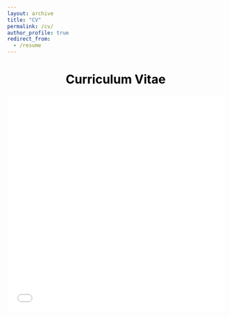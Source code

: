 ```yaml
---
layout: archive
title: "CV"
permalink: /cv/
author_profile: true
redirect_from:
  - /resume
---
```


<html>
  
<body>
    <center>
        <h1 style="color: black">Curriculum Vitae</h1>
        <h3></h3>
        <iframe src="/files/CV_September_2023_web.pdf#toolbar=0&navpanes=0" width="100%" height="500" frameborder="no" border="0" marginwidth="0" marginheight="0">
        </iframe>
    </center>
</body>
  
</html>
